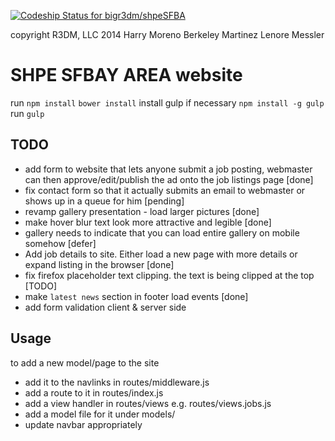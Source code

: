[ ![Codeship Status for bigr3dm/shpeSFBA](https://codeship.io/projects/1f64acd0-1bad-0132-b497-4a19bf040eb5/status)](https://codeship.io/projects/34983)

copyright R3DM, LLC 2014
Harry Moreno
Berkeley Martinez
Lenore Messler

# SHPE SFBAY AREA website

run `npm install`
`bower install`
install gulp if necessary `npm install -g gulp`
run `gulp`

## TODO
* add form to website that lets anyone submit a job posting, webmaster can then approve/edit/publish the
ad onto the job listings page [done]
* fix contact form so that it actually submits an email to webmaster or shows up in a queue for him [pending]
* revamp gallery presentation - load larger pictures [done]
* make hover blur text look more attractive and legible [done]
* gallery needs to indicate that you can load entire gallery on mobile somehow [defer]
* Add job details to site. Either load a new page with more details or expand listing in the browser [done]
* fix firefox placeholder text clipping. the text is being clipped at the top [TODO]
* make `latest news` section in footer load events [done]
* add form validation client & server side

## Usage
to add a new model/page to the site
* add it to the navlinks in routes/middleware.js
* add a route to it in routes/index.js
* add a view handler in routes/views e.g. routes/views.jobs.js
* add a model file for it under models/
* update navbar appropriately 
